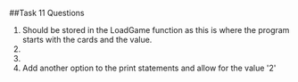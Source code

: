 ##Task 11 Questions

1. Should be stored in the LoadGame function as this is where the program starts with the cards and the value.
2.
3.
4. Add another option to the print statements and allow for the value '2'
